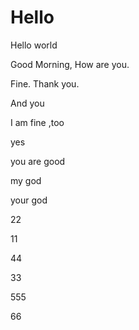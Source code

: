 # Hello

Hello world

Good Morning, How are you.

Fine. Thank you.

And you

I am fine ,too

yes

you are good

my god

your god

22

11

44

33

555

66
